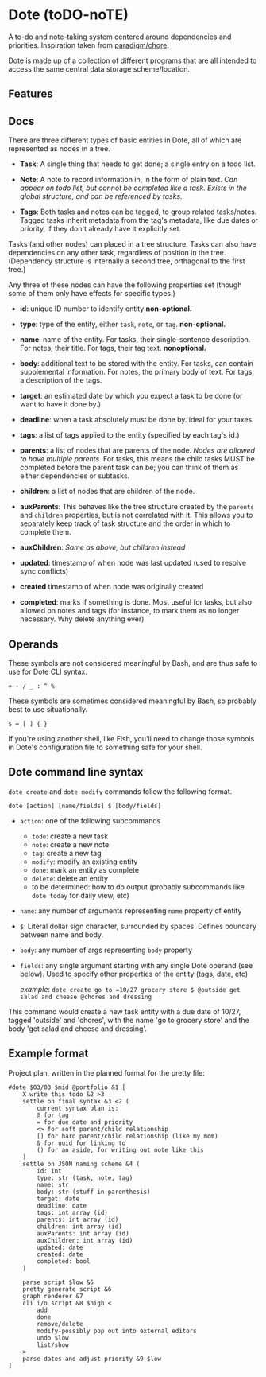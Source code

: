 # Dote (toDO-noTE)

A to-do and note-taking system centered around dependencies and priorities.
Inspiration taken from [paradigm/chore](https://github.com/paradigm/chore).

Dote is made up of a collection of different programs that are all intended to access the same central data storage scheme/location.

## Features

## Docs

There are three different types of basic entities in Dote, all of which are represented as nodes in a tree.

- **Task**: A single thing that needs to get done; a single entry on a todo list.

- **Note**: A note to record information in, in the form of plain text. *Can appear on todo list, but cannot be completed like a task. Exists in the global structure, and can be referenced by tasks.*

- **Tags**: Both tasks and notes can be tagged, to group related tasks/notes. Tagged tasks inherit metadata from the tag's metadata, like due dates or priority, if they don't already have it explicitly set.

Tasks (and other nodes) can placed in a tree structure. Tasks can also have dependencies on any other task, regardless of position in the tree. (Dependency structure is internally a second tree, orthagonal to the first tree.)

Any three of these nodes can have the following properties set (though some of them only have effects for specific types.)

- **id**: unique ID number to identify entity **non-optional.**

- **type**: type of the entity, either `task`, `note`, or `tag`. **non-optional.**

- **name**: name of the entity. For tasks, their single-sentence description. For notes, their title. For tags, their tag text. **nonoptional.**

- **body**: additional text to be stored with the entity. For tasks, can contain supplemental information. For notes, the primary body of text. For tags, a description of the tags.

- **target**: an estimated date by which you expect a task to be done (or want to have it done by.) 

- **deadline**: when a task absolutely must be done by. ideal for your taxes.

- **tags**: a list of tags applied to the entity (specified by each tag's id.)

- **parents**: a list of nodes that are parents of the node. *Nodes are allowed to have multiple parents.* For tasks, this means the child tasks MUST be completed before the parent task can be; you can think of them as either dependencies or subtasks.

- **children**: a list of nodes that are children of the node.

- **auxParents**: This behaves like the tree structure created by the `parents` and `children` properties, but is not correlated with it. This allows you to separately keep track of task structure and the order in which to complete them.

- **auxChildren**: *Same as above, but children instead*

- **updated**: timestamp of when node was last updated (used to resolve sync conflicts)

- **created** timestamp of when node was originally created

- **completed**: marks if something is done. Most useful for tasks, but also allowed on notes and tags (for instance, to mark them as no longer necessary. Why delete anything ever)

## Operands

These symbols are not considered meaningful by Bash, and are thus safe to use for Dote CLI syntax.

`+ - / _ : ^ %`

These symbols are sometimes considered meaningful by Bash, so probably best to use situationally.

`$ = [ ] { }`

If you're using another shell, like Fish, you'll need to change those symbols in Dote's configuration file to something safe for your shell.

## Dote command line syntax

`dote create` and `dote modify` commands follow the following format.

```
dote [action] [name/fields] $ [body/fields]
```

- `action`: one of the following subcommands
    - `todo`: create a new task
    - `note`: create a new note
    - `tag`: create a new tag
    - `modify`: modify an existing entity
    - `done`: mark an entity as complete
    - `delete`: delete an entity
    - to be determined: how to do output (probably subcommands like `dote today` for daily view, etc)
- `name`: any number of arguments representing `name` property of entity
- `$`: Literal dollar sign character, surrounded by spaces. Defines boundary between name and body.
- `body`: any number of args representing `body` property
- `fields`: any single argument starting with any single Dote operand (see below). Used to specify other properties of the entity (tags, date, etc)

    *example*: `dote create go to =10/27 grocery store $ @outside get salad and cheese @chores and dressing`

This command would create a new task entity with a due date of 10/27, tagged 'outside' and 'chores', with the name 'go to grocery store' and the body 'get salad and cheese and dressing'.

## Example format

Project plan, written in the planned format for the pretty file:

```
#dote $03/03 $mid @portfolio &1 [
    X write this todo &2 >3
    settle on final syntax &3 <2 (
        current syntax plan is:
        @ for tag
        = for due date and priority
        <> for soft parent/child relationship
        [] for hard parent/child relationship (like my mom)
        & for uuid for linking to
        () for an aside, for writing out note like this
    )
    settle on JSON naming scheme &4 (
        id: int
        type: str (task, note, tag)
        name: str
        body: str (stuff in parenthesis)
        target: date
        deadline: date
        tags: int array (id)
        parents: int array (id)
        children: int array (id)
        auxParents: int array (id)
        auxChildren: int array (id)
        updated: date
        created: date
        completed: bool
    )

    parse script $low &5
    pretty generate script &6
    graph renderer &7
    cli i/o script &8 $high <
        add
        done
        remove/delete
        modify-possibly pop out into external editors
        undo $low
        list/show
    >
    parse dates and adjust priority &9 $low
]
```

